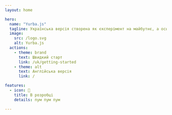 ```yaml
---
layout: home

hero:
  name: "Yurba.js"
  tagline: Українська версія створена як єксперімент на майбутнє, а ось <b><a class="test" href="/">повна версія</a> (English)</b>
  image:
    src: /logo.svg
    alt: Yurba.js
  actions:
    - theme: brand
      text: Швидкий старт
      link: /uk/getting-started
    - theme: alt
      text: Англійська версія
      link: /

features:
  - icon: 🚀
    title: В розробці
    details: пум пум пум

---
```

